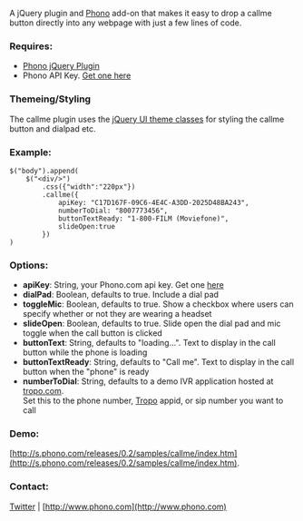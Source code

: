 A jQuery plugin and [Phono](http://www.phono.com) add-on that makes it easy to drop a callme button directly into any webpage with just a few lines of code. 

### Requires:
 * [Phono jQuery Plugin](http://www.phono.com) 
 * Phono API Key. [Get one here](http://www.phono.com) 
 
### Themeing/Styling
The callme plugin uses the [jQuery UI theme classes](http://jqueryui.com/themeroller/) for styling the callme button and dialpad etc. 

### Example:
    $("body").append(
		$("<div/>")
	    	.css({"width":"220px"})
	    	.callme({
	    		apiKey: "C17D167F-09C6-4E4C-A3DD-2025D48BA243",
	    		numberToDial: "8007773456",
	    		buttonTextReady: "1-800-FILM (Moviefone)",
	    		slideOpen:true
	    	})
	)
    
### Options:
 * **apiKey**: String, your Phono.com api key. Get one [here](http://www.phono.com/)
 * **dialPad**: Boolean, defaults to true. Include a dial pad
 * **toggleMic**: Boolean, defaults to true. Show a checkbox where users can specify whether or not they are wearing a headset
 * **slideOpen**: Boolean, defaults to true. Slide open the dial pad and mic toggle when the call button is clicked  
 * **buttonText**: String, defaults to "loading...". Text to display in the call button while the phone is loading
 * **buttonTextReady**: String, defaults to "Call me". Text to display in the call button when the "phone" is ready
 * **numberToDial**: String, defaults to a demo IVR application hosted at [tropo.com](http://www.tropo.com).  
 Set this to the phone number, [Tropo](http://www.tropo.com) appid, or sip number you want to call

### Demo: 
[http://s.phono.com/releases/0.2/samples/callme/index.htm](http://s.phono.com/releases/0.2/samples/callme/index.htm).

### Contact:
[Twitter](http://www.twitter.com/phonosdk) | [http://www.phono.com](http://www.phono.com)